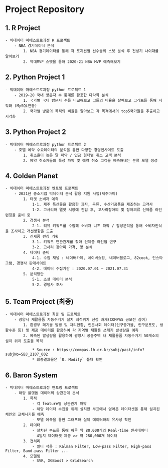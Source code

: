 # Project Repository


## 1. R Project
    - 빅데이터 마에스트로과정 R 프로젝트
        - NBA 경기데이터 분석
            1. NBA 경기데이터를 통해 각 포지션별 선수들의 스텟 분석 후 전성기 나이대를 알아보기
            2. 역대MVP 스텟을 통해 2020-21 NBA MVP 예측해보기


## 2. Python Project 1
    - 빅데이터 마에스트로과정 python 프로젝트 1
        - 2019-20 국내 방문자 수 통계를 활용한 다각화 분석
            1. 국가별 국내 방문자 수를 비교해보고 그들의 비율을 살펴보고 그래프를 통해 시각화 (MySQL연동)
            2. 국가별 방문의 목적의 비율을 알아보고 각 목적에서의 top5국가들을 추출하고 시각화


## 3. Python Project 2 
    - 빅데이터 마에스트로과정 python 프로젝트 2
        - 호텔 예약 수요데이터의 분석을 통한 다양한 경영인사이트 도출
            1. 취소율이 높은 달 파악 / 입금 형태별 취소 고객 분석
            2. 예약 취소자들의 특성 파악 및 예약 취소 고객을 예측해내는 분류 모델 생성


## 4. Golden Planet 
    - 빅데이터 마에스트로과정 멘토링 프로젝트 
        - 2021년 중소기업 빅데이터 분석 활용 지원 사업(제주마미)
            1. 타겟 소비자 예측
                1-1. 제주 특산물을 활용한 과자, 곡류, 수산가공품을 제조하는 고객사
                1-2. 고사리와 멜젓 시장에 진입 후, 고사리장아찌 및 장아찌류 신제품 라인 런칭을 준비 중
            2. 경쟁사 분석
                2-1. 리뷰 키워드를 수집해 소비자 니즈 파악 / 감성분석을 통해 소비자인식을 조사하고 개선방향을 도출
            3. 신제품 런칭 기획
                3-1. 키워드 연관관계를 찾아 신제품 라인업 연구
                3-2. 고사리 장아찌 가격, 양 분석 
            4. 데이터 준비
                4-1. 수집 채널 : 네이버카페, 네이버쇼핑, 네이버블로그, 82cook, 인스타그램, 경쟁사 판매사이트
                4-2. 데이터 수집기간 : 2020.07.01 ~ 2021.07.31
            5. 분석방안
                5-1. 소셜 데이터 분석
                5-2. 경쟁사 조사


## 5. Team Project (최종)
    - 빅데이터 마에스트로과정 최종 팀 프로젝트
        - 광양시 재활용품 자동수거기 설치 최적위치 선정 과제(COMPAS 공모전 참여)
            1. 환경부 폐기물 발생 및 처리현황, 인문사회 데이터(인구증가율, 인구분포도, 생활수준 등) 및 제공 데이터를 활용하여 각 지역별 재활용 쓰레기 발생량을 예측
            2. 예측된 발생량을 활용하여 광양시 공동주택 내 재활용품 자동수거기 50개소의 설치 위치 도출을 목적

                * Source : https://compas.lh.or.kr/subj/past/info?subjNo=SBJ_2107_002
                * 최종결과물은 `8. Modify` 폴더 확인


## 6. Baron System
    - 빅데이터 마에스트로과정 멘토링 프로젝트
        - 해양 플랫폼 데이터의 상관관계 분석
            1. 목적
                - 각 feature별 상관관계 파악
                - 해양 데이터 수집을 위해 설치한 부표에서 얻어온 데이터셋을 통해 설치된 체인의 교체시기를 예측
                - 모델 예측을 통한 그래프와 실제 데이터와의 유사성 확인
            2. 데이터
                - 설치된 부표를 통해 하루 약 80,000개의 Real-time 센서데이터
                - 4일치 데이터셋 제공 >> 약 280,000개 데이터
            3. 전처리
                - 필터 적용 : Kalman Filter, Low-pass Filter, High-pass Filter, Band-pass Filter ...
            4. 모델링
                - SVR, XGBoost > GridSearch
